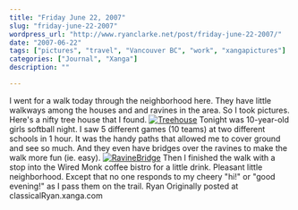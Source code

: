 ```yaml
---
title: "Friday June 22, 2007"
slug: "friday-june-22-2007"
wordpress_url: "http://www.ryanclarke.net/post/friday-june-22-2007/"
date: "2007-06-22"
tags: ["pictures", "travel", "Vancouver BC", "work", "xangapictures"]
categories: ["Journal", "Xanga"]
description: ""

---
```


I went for a walk today through the neighborhood here. They have little walkways among the houses and and ravines in the area. So I took pictures. Here's a nifty tree house that I found.
[![](http://x3e.xanga.com/1dcd465356531130323960/b94904280.jpg "Treehouse")](http://photo.xanga.com/classicalRyan/3e1dc130323960/photo.html)
 Tonight was 10-year-old girls softball night. I saw 5 different games (10 teams) at two different schools in 1 hour. It was the handy paths that allowed me to cover ground and see so much. And they even have bridges over the ravines to make the walk more fun (ie. easy).
 [![](http://xa9.xanga.com/16480a0304c39130324013/b94904325.jpg "RavineBridge")](http://photo.xanga.com/classicalRyan/a9164130324013/photo.html)
Then I finished the walk with a stop into the Wired Monk coffee bistro for a little drink. Pleasant little neighborhood. Except that no one responds to my cheery "hi!" or "good evening!" as I pass them on the trail.
Ryan
Originally posted at classicalRyan.xanga.com
